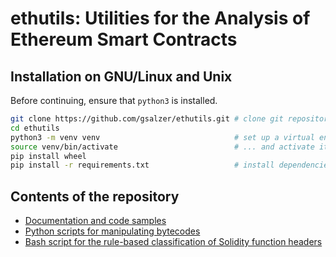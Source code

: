 # ethutils: Utilities for the Analysis of Ethereum Smart Contracts

## Installation on GNU/Linux and Unix

Before continuing, ensure that `python3` is installed.
```bash
git clone https://github.com/gsalzer/ethutils.git # clone git repository
cd ethutils
python3 -m venv venv                              # set up a virtual environment for Python
source venv/bin/activate                          # ... and activate it
pip install wheel
pip install -r requirements.txt                   # install dependencies
```

## Contents of the repository

* [Documentation and code samples](doc)
* [Python scripts for manipulating bytecodes](ethutils)
* [Bash script for the rule-based classification of Solidity function headers](headers)

